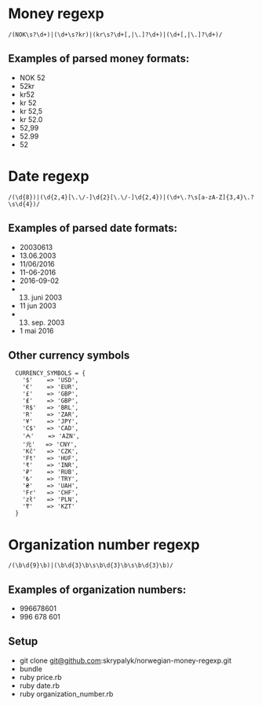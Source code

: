# Money regexp
`/(NOK\s?\d+)|(\d+\s?kr)|(kr\s?\d+[,|\.]?\d+)|(\d+[,|\.]?\d+)/`
## Examples of parsed money formats:
* NOK 52
* 52kr
* kr52
* kr 52
* kr 52,5
* kr 52.0
* 52,99
* 52.99
* 52

# Date regexp
`/(\d{8})|(\d{2,4}[\.\/-]\d{2}[\.\/-]\d{2,4})|(\d+\.?\s[a-zA-Z]{3,4}\.?\s\d{4})/`
## Examples of parsed date formats:
* 20030613
* 13.06.2003
* 11/06/2016
* 11-06-2016
* 2016-09-02
* 13. juni 2003
* 11 jun 2003
* 13. sep. 2003
* 1 mai 2016
## Other currency symbols
```
  CURRENCY_SYMBOLS = {
    '$'    => 'USD',
    '€'    => 'EUR',
    '£'    => 'GBP',
    '₤'    => 'GBP',
    'R$'   => 'BRL',
    'R'    => 'ZAR',
    '¥'    => 'JPY',
    'C$'   => 'CAD',
    '₼'    => 'AZN',
    '元'   => 'CNY',
    'Kč'   => 'CZK',
    'Ft'   => 'HUF',
    '₹'    => 'INR',
    '₽'    => 'RUB',
    '₺'    => 'TRY',
    '₴'    => 'UAH',
    'Fr'   => 'CHF',
    'zł'   => 'PLN',
    '₸'    => 'KZT'
  }
```

# Organization number regexp
`/(\b\d{9}\b)|(\b\d{3}\b\s\b\d{3}\b\s\b\d{3}\b)/`
## Examples of organization numbers:
* 996678601
* 996 678 601

## Setup
* git clone git@github.com:skrypalyk/norwegian-money-regexp.git
* bundle
* ruby price.rb
* ruby date.rb
* ruby organization_number.rb